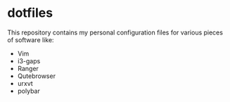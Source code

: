 # dotfiles

This repository contains my personal configuration files for various pieces of software like:

* Vim
* i3-gaps
* Ranger
* Qutebrowser
* urxvt
* polybar
